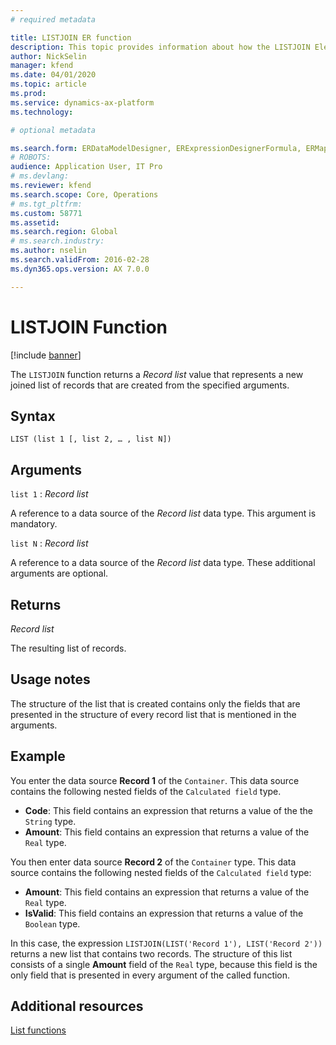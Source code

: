 ```yaml
---
# required metadata

title: LISTJOIN ER function
description: This topic provides information about how the LISTJOIN Electronic reporting (ER) function is used.
author: NickSelin
manager: kfend
ms.date: 04/01/2020
ms.topic: article
ms.prod: 
ms.service: dynamics-ax-platform
ms.technology: 

# optional metadata

ms.search.form: ERDataModelDesigner, ERExpressionDesignerFormula, ERMappedFormatDesigner, ERModelMappingDesigner
# ROBOTS: 
audience: Application User, IT Pro
# ms.devlang: 
ms.reviewer: kfend
ms.search.scope: Core, Operations
# ms.tgt_pltfrm: 
ms.custom: 58771
ms.assetid: 
ms.search.region: Global
# ms.search.industry: 
ms.author: nselin
ms.search.validFrom: 2016-02-28
ms.dyn365.ops.version: AX 7.0.0

---
```


# <a name="LISTJOIN">LISTJOIN Function</a>

[!include [banner](../includes/banner.md)]

The `LISTJOIN` function returns a *Record list* value that represents a new joined list of records that are created from the specified arguments.

## Syntax

```
LIST (list 1 [, list 2, … , list N])
```

## Arguments

`list 1` : *Record list*

A reference to a data source of the *Record list* data type. This argument is mandatory.

`list N` : *Record list*

A reference to a data source of the *Record list* data type. These additional arguments are optional.

## Returns

*Record list*

The resulting list of records.

## Usage notes

The structure of the list that is created contains only the fields that are presented in the structure of every record list that is mentioned in the arguments.

## Example

You enter the data source **Record 1** of the `Container`. This data source contains the following nested fields of the `Calculated field` type.

-	**Code**: This field contains an expression that returns a value of the the `String` type.
-	**Amount**: This field contains an expression that returns a value of the `Real` type.

You then enter data source **Record 2** of the `Container` type. This data source contains the following nested fields of the `Calculated field` type:

-	**Amount**: This field contains an expression that returns a value of the `Real` type.
-	**IsValid**: This field contains an expression that returns a value of the `Boolean` type.

In this case, the expression `LISTJOIN(LIST('Record 1'), LIST('Record 2'))` returns a new list that contains two records. The structure of this list consists of a single **Amount** field of the `Real` type, because this field is the only field that is presented in every argument of the called function.

## Additional resources

[List functions](er-functions-category-list.md)
